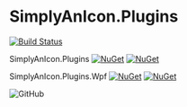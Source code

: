# SimplyAnIcon.Plugins
[![Build Status](https://ericmas001.visualstudio.com/SimplyAnIcon/_apis/build/status/SimplyAnIcon.Plugins)](https://ericmas001.visualstudio.com/SimplyAnIcon/_build/latest?definitionId=2)

SimplyAnIcon.Plugins [![NuGet](https://img.shields.io/nuget/v/SimplyAnIcon.Plugins.svg)](https://www.nuget.org/packages/SimplyAnIcon.Plugins)
[![NuGet](https://img.shields.io/nuget/dt/SimplyAnIcon.Plugins.svg?style=social)](https://www.nuget.org/packages/SimplyAnIcon.Plugins)

SimplyAnIcon.Plugins.Wpf [![NuGet](https://img.shields.io/nuget/v/SimplyAnIcon.Plugins.Wpf.svg)](https://www.nuget.org/packages/SimplyAnIcon.Plugins.Wpf)
[![NuGet](https://img.shields.io/nuget/dt/SimplyAnIcon.Plugins.Wpf.svg?style=social)](https://www.nuget.org/packages/SimplyAnIcon.Plugins.Wpf)

![GitHub](https://img.shields.io/github/license/SimplyAnIcon/Plugins.svg)
